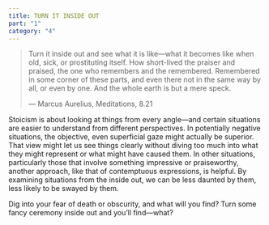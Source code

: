 ```yaml
---
title: TURN IT INSIDE OUT
part: "1"
category: "4"
---
```


> Turn it inside out and see what it is like—what it becomes like when old, sick, or prostituting itself. How short-lived the praiser and praised, the one who remembers and the remembered. Remembered in some corner of these parts, and even there not in the same way by all, or even by one. And the whole earth is but a mere speck.
>
> — Marcus Aurelius, Meditations, 8.21

Stoicism is about looking at things from every angle—and certain situations are easier to understand from different perspectives. In potentially negative situations, the objective, even superficial gaze might actually be superior. That view might let us see things clearly without diving too much into what they might represent or what might have caused them. In other situations, particularly those that involve something impressive or praiseworthy, another approach, like that of contemptuous expressions, is helpful. By examining situations from the inside out, we can be less daunted by them, less likely to be swayed by them.

Dig into your fear of death or obscurity, and what will you find? Turn some fancy ceremony inside out and you’ll find—what?
